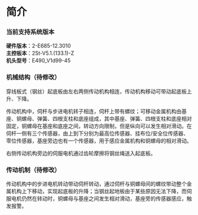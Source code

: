 # 简介

### 当前支持系统版本

**硬件版本**：2-E685-12.3010  
**主控板本**：2St-V5.1.\(133.1\)-Z  
**机头型号**：E490\_V1d99-45

### 机械结构（待修改）

穿线板式（钢丝）起底板由左右两侧传动机构相连，传动机构移动可带动起底板上升、下降。

传动机构中，伺杆与步进电机转子相连，伺杆上带有螺纹；可移动金属机构由基座、铜螺母、弹簧、四根支柱和底座组成，其中基座、弹簧、四根支柱和底座相对固定，铜螺母在基座和底座之间，转动方向限制，但是纵向可以发生相对滑动。在伺杆一侧有三个传感器，由上到下分别为最高位传感器、挂布位/安全位传感器、零位传感器，基座旁边也有一个传感器，用于感应金属机构和铜螺母的相对滑动。

右侧传动机构旁边的伺服电机通过齿轮摩擦将钢丝绳送入起底板。

### 传动机制（待修改）

传动机构中的步进电机转动带动伺杆转动，通过伺杆与铜螺母间的螺纹带动整个金属机构上下移动，实现起底板的升降；当钢丝起地板由于某些原因无法下降，而伺服电机仍然在转动时，铜螺母与基座之间发生相对滑动，基座旁的传感器感应，触发报警。

